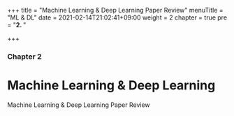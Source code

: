 +++
title = "Machine Learning & Deep Learning Paper Review"
menuTitle = "ML & DL"
date = 2021-02-14T21:02:41+09:00
weight = 2
chapter = true
pre = "<b>2. </b>"

+++

### Chapter 2

# Machine Learning & Deep Learning 

Machine Learning & Deep Learning Paper Review

